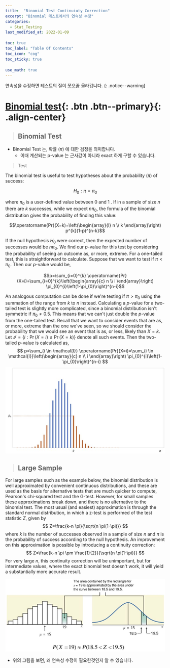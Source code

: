 ```yaml
---
title:  "Binomial Test Continuiuty Correction"
excerpt: "Binomial 테스트에서의 연속성 수정"
categories:
  - Stat_Testing
last_modified_at: 2022-01-09

toc: true
toc_label: "Table Of Contents"
toc_icon: "cog"
toc_sticky: true

use_math: true
---
```


연속성을 수정하면 테스트의 질이 쪼오끔 올라갑니다.
{: .notice--warning}

# [Binomial test](#link){: .btn .btn--primary}{: .align-center}

> ## Binomial Test 

- Binomial Test 는, 확률 ($\pi$) 에 대한 검정을 의미합니다.
  - 이때 계산되는 p-value 는 근사값이 아니라 exact 하게 구할 수 있습니다. 

> Test

The binomial test is useful to test hypotheses about the probability $(\pi)$ of success:

$$H_{0}: \pi=\pi_{0}$$

where $\pi_{0}$ is a user-defined value between 0 and 1 .
If in a sample of size $n$ there are $k$ successes, while we expect $n \pi_{0}$, the formula of the binomial distribution gives the probability of finding this value:

$$\operatorname{Pr}(X=k)=\left(\begin{array}{l}
n \\
k
\end{array}\right) p^{k}(1-p)^{n-k}$$

If the null hypothesis $H_{0}$ were correct, then the expected number of successes would be $n \pi_{0}$. We find our $p$-value for this test by considering the probability of seeing an outcome as, or more, extreme. For a one-tailed test, this is straightforward to calculate. Suppose that we want to test if $\pi<\pi_{0}$. Then our $p$-value would be,

$$p=\sum_{i=0}^{k} \operatorname{Pr}(X=i)=\sum_{i=0}^{k}\left(\begin{array}{c}
n \\
i
\end{array}\right) \pi_{0}^{i}\left(1-\pi_{0}\right)^{n-i}$$

An analogous computation can be done if we're testing if $\pi>\pi_{0}$ using the summation of the range from $k$ to $n$ instead.
Calculating a $p$-value for a two-tailed test is slightly more complicated, since a binomial distribution isn't symmetric if $\pi_{0} \neq 0.5$. This means that we can't just double the $p$-value from the one-tailed test. Recall that we want to consider events that are as, or more, extreme than the one we've seen, so we should consider the probability that we would see an event that is as, or less, likely than $X=k$. Let $\mathcal{I}=\{i: \operatorname{Pr}(X=i) \leq \operatorname{Pr}(X=k)\}$ denote all such events. Then the two-tailed $p$-value is calculated as,
$$
p=\sum_{i \in \mathcal{I}} \operatorname{Pr}(X=i)=\sum_{i \in \mathcal{I}}\left(\begin{array}{c}
n \\
i
\end{array}\right) \pi_{0}^{i}\left(1-\pi_{0}\right)^{n-i}
$$
![png](/assets/images/Stat/144_2.jpg)

> ## Large Sample 

For large samples such as the example below, the binomial distribution is well approximated by convenient continuous distributions, and these are used as the basis for alternative tests that are much quicker to compute, Pearson's chi-squared test and the G-test. However, for small samples these approximations break down, and there is no alternative to the binomial test.
The most usual (and easiest) approximation is through the standard normal distribution, in which a z-test is performed of the test statistic $Z$, given by
$$
Z=\frac{k-n \pi}{\sqrt{n \pi(1-\pi)}}
$$
where $k$ is the number of successes observed in a sample of size $n$ and $\pi$ is the probability of success according to the null hypothesis. An improvement on this approximation is possible by introducing a continuity correction:
$$
Z=\frac{k-n \pi \pm \frac{1}{2}}{\sqrt{n \pi(1-\pi)}}
$$
For very large $n$, this continuity correction will be unimportant, but for intermediate values, where the exact binomial test doesn't work, it will yield a substantially more accurate result.

![png](/assets/images/Stat/144_1.jpg)

- 위의 그림을 보면, 왜 연속성 수정이 필요한것인지 알 수 있습니다.







